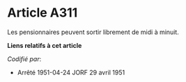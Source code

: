 # Article A311

Les pensionnaires peuvent sortir librement de midi à minuit.

**Liens relatifs à cet article**

_Codifié par_:

  - Arrêté 1951-04-24 JORF 29 avril 1951
